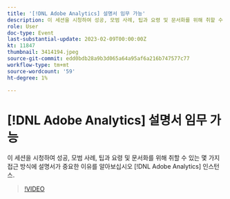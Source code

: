 ```yaml
---
title: '[!DNL Adobe Analytics] 설명서 임무 가능'
description: 이 세션을 시청하여 성공, 모범 사례, 팁과 요령 및 문서화를 위해 취할 수 있는 몇 가지 접근 방식에 설명서가 중요한 이유를 알아보십시오 [!DNL Adobe Analytics] 인스턴스. 2022년 6월
role: User
doc-type: Event
last-substantial-update: 2023-02-09T00:00:00Z
kt: 11847
thumbnail: 3414194.jpeg
source-git-commit: edd0bdb28a9b3d065a64a95af6a216b747577c77
workflow-type: tm+mt
source-wordcount: '59'
ht-degree: 1%

---
```


# [!DNL Adobe Analytics] 설명서 임무 가능

이 세션을 시청하여 성공, 모범 사례, 팁과 요령 및 문서화를 위해 취할 수 있는 몇 가지 접근 방식에 설명서가 중요한 이유를 알아보십시오 [!DNL Adobe Analytics] 인스턴스.

>[!VIDEO](https://video.tv.adobe.com/v/3414194/?quality=12&learn=on)
